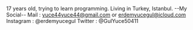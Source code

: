 17 years old, trying to learn programming. Living in Turkey, Istanbul.
--My Social--
Mail : yuce44yuce44@gmail.com or erdemyucegul@icloud.com
Instagram : @erdemyucegul
Twitter : @GulYuce50411
